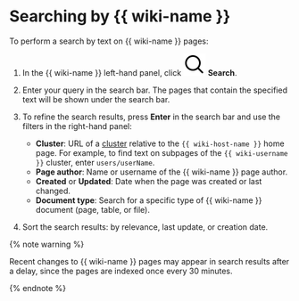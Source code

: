 # Searching by {{ wiki-name }}

To perform a search by text on {{ wiki-name }} pages:

1. In the {{ wiki-name }} left-hand panel, click ![](../_assets/wiki/svg/search.svg) **Search**.

1. Enter your query in the search bar. The pages that contain the specified text will be shown under the search bar.


1. To refine the search results, press **Enter** in the search bar and use the filters in the right-hand panel:

   - **Cluster**: URL of a [cluster](structure.md#clusters) relative to the `{{ wiki-host-name }}` home page. For example, to find text on subpages of the `{{ wiki-username }}` cluster, enter `users/userName`.
   - **Page author**: Name or username of the {{ wiki-name }} page author.
   - **Created** or **Updated**: Date when the page was created or last changed.
   - **Document type**: Search for a specific type of {{ wiki-name }} document (page, table, or file).


1. Sort the search results: by relevance, last update, or creation date.



{% note warning %}

Recent changes to {{ wiki-name }} pages may appear in search results after a delay, since the pages are indexed once every 30 minutes.

{% endnote %}